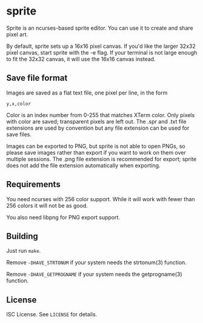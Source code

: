 sprite
======
Sprite is an ncurses-based sprite editor.
You can use it to create and share pixel art.

By default, sprite sets up a 16x16 pixel canvas.
If you'd like the larger 32x32 pixel canvas, start sprite with the -e
flag.
If your terminal is not large enough to fit the 32x32 canvas, it will
use the 16x16 canvas instead.

Save file format
----------------
Images are saved as a flat text file, one pixel per line, in the form
```
y,x,color
```
Color is an index number from 0-255 that matches XTerm color.
Only pixels with color are saved; transparent pixels are left out.
The .spr and .txt file extensions are used by convention but any file
extension can be used for save files.

Images can be exported to PNG, but sprite is not able to open PNGs,
so please save images rather than export if you want to work on them
over multiple sessions. The .png file extension is recommended for
export; sprite does not add the file extension automatically when
exporting.

Requirements
------------
You need ncurses with 256 color support.
While it will work with fewer than 256 colors it will not be as good.

You also need libpng for PNG export support.

Building
--------
Just run `make`.

Remove `-DHAVE_STRTONUM` if your system needs the strtonum(3) function.

Remove `-DHAVE_GETPROGNAME` if your system needs the getprogname(3)
function.

License
-------
ISC License.
See `LICENSE` for details.
